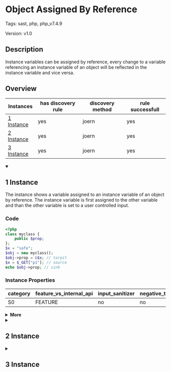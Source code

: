 [//]: # (This file is automatically generated. If you wish to make any changes, please use the JSON files and regenerate this file using the tpframework.)

# Object Assigned By Reference

Tags: sast, php, php_v7.4.9

Version: v1.0

## Description

Instance variables can be assigned by reference, every change to a variable referencing an instance variable of an object will be reflected in the instance variable and vice versa.

## Overview

| Instances                 | has discovery rule   | discovery method   | rule successfull   |
|---------------------------|----------------------|--------------------|--------------------|
| [1 Instance](#1-instance) | yes                  | joern              | yes                |
| [2 Instance](#2-instance) | yes                  | joern              | yes                |
| [3 Instance](#3-instance) | yes                  | joern              | yes                |

<details markdown="1"open>
<summary>

## 1 Instance
</summary>

The instance shows a variable assigned to an instance variable of an object by reference. The instance variable is first assigned to the other variable and than the other variable is set to a user controlled input.

### Code

```PHP
<?php
class myclass {
    public $prop;
};
$x = "safe";
$obj = new myclass();
$obj->prop = &$x; // tarpit
$x = $_GET["p1"]; // source
echo $obj->prop; // sink
```

### Instance Properties

| category   | feature_vs_internal_api   | input_sanitizer   | negative_test_case   | source_and_sink   |
|------------|---------------------------|-------------------|----------------------|-------------------|
| S0         | FEATURE                   | no                | no                   | no                |

<details markdown="1">
<summary>
<b>More</b></summary>

<details markdown="1">
<summary>

### Compile
</summary>

```bash
$_main:
     ; (lines=12, args=0, vars=2, tmps=9)
     ; (before optimizer)
     ; /.../PHP/14_object_assigned_by_reference/1_instance_14_object_assigned_by_reference/1_instance_14_object_assigned_by_reference.php:1-9
     ; return  [] RANGE[0..0]
0000 ASSIGN CV0($x) string("safe")
0001 V3 = NEW 0 string("myclass")
0002 DO_FCALL
0003 ASSIGN CV1($obj) V3
0004 ASSIGN_OBJ_REF CV1($obj) string("prop")
0005 OP_DATA CV0($x)
0006 T7 = FETCH_R (global) string("_GET")
0007 T8 = FETCH_DIM_R T7 string("p1")
0008 ASSIGN CV0($x) T8
0009 T10 = FETCH_OBJ_R CV1($obj) string("prop")
0010 ECHO T10
0011 RETURN int(1)
LIVE RANGES:
     3: 0002 - 0003 (new)
```

</details>

<details markdown="1">
<summary>

### Discovery
</summary>

The rule searches for `ASSIGN_OBJ_REF` which is used to assign objects by reference. The rule is the same for all instances.

```scala
val x14 = (name, "14_object_assigned_by_reference_iall", cpg.call(".*ASSIGN_OBJ_REF.*").location.toJson);
```

| discovery method   | expected accuracy   |
|--------------------|---------------------|
| joern              | Perfect             |

</details>

<details markdown="1"open>
<summary>

### Measurement
</summary>

| Tool        | Comm_1   | Comm_2   | Ground Truth   |
|-------------|----------|----------|----------------|
| 17 May 2023 | yes      | no       | yes            |

</details>

</details>

</details>

<details markdown="1">
<summary>

## 2 Instance
</summary>

The instance shows a variable assigned to an instance variable of an object by reference. The other variable is first set to a user controlled input and than this variable is assigned to an instance variable of an object.

### Code

```PHP
<?php
class myclass {
    public $prop;
};
$x = "safe";
$obj = new myclass();
$x = $_GET["p1"]; // source
$obj->prop = &$x; // tarpit
echo $obj->prop; // sink
```

### Instance Properties

| category   | feature_vs_internal_api   | input_sanitizer   | negative_test_case   | source_and_sink   |
|------------|---------------------------|-------------------|----------------------|-------------------|
| S0         | FEATURE                   | no                | no                   | no                |

<details markdown="1">
<summary>
<b>More</b></summary>

<details markdown="1">
<summary>

### Compile
</summary>

```bash
$_main:
     ; (lines=12, args=0, vars=2, tmps=9)
     ; (before optimizer)
     ; /.../PHP/14_object_assigned_by_reference/2_instance_14_object_assigned_by_reference/2_instance_14_object_assigned_by_reference.php:1-9
     ; return  [] RANGE[0..0]
0000 ASSIGN CV0($x) string("safe")
0001 V3 = NEW 0 string("myclass")
0002 DO_FCALL
0003 ASSIGN CV1($obj) V3
0004 T6 = FETCH_R (global) string("_GET")
0005 T7 = FETCH_DIM_R T6 string("p1")
0006 ASSIGN CV0($x) T7
0007 ASSIGN_OBJ_REF CV1($obj) string("prop")
0008 OP_DATA CV0($x)
0009 T10 = FETCH_OBJ_R CV1($obj) string("prop")
0010 ECHO T10
0011 RETURN int(1)
LIVE RANGES:
     3: 0002 - 0003 (new)
```

</details>

<details markdown="1">
<summary>

### Discovery
</summary>

The rule searches for `ASSIGN_OBJ_REF` which is used to assign objects by reference. The rule is the same for all instances.

```scala
val x14 = (name, "14_object_assigned_by_reference_iall", cpg.call(".*ASSIGN_OBJ_REF.*").location.toJson);
```

| discovery method   | expected accuracy   |
|--------------------|---------------------|
| joern              | Perfect             |

</details>

<details markdown="1"open>
<summary>

### Measurement
</summary>

| Tool        | Comm_1   | Comm_2   | Ground Truth   |
|-------------|----------|----------|----------------|
| 17 May 2023 | yes      | yes      | yes            |

</details>

</details>

</details>

<details markdown="1">
<summary>

## 3 Instance
</summary>

This instance provides another indirection through which the user input reaches the sink. In this instance, it is stored in an intermediate variable, which is assigned to another variable, which itself links to the instance variable, that is used for the output.

### Code

```PHP
<?php
class myclass {
    public $prop;
};
$a = $_GET["p1"]; // source
$x = "safe";
$obj = new myclass();
$obj->prop = &$x; // tarpit
$x = $a;
echo $obj->prop; // sink
```

### Instance Properties

| category   | feature_vs_internal_api   | input_sanitizer   | negative_test_case   | source_and_sink   |
|------------|---------------------------|-------------------|----------------------|-------------------|
| S0         | FEATURE                   | no                | no                   | no                |

<details markdown="1">
<summary>
<b>More</b></summary>

<details markdown="1">
<summary>

### Compile
</summary>

```bash
$_main:
     ; (lines=13, args=0, vars=3, tmps=10)
     ; (before optimizer)
     ; /.../PHP/14_object_assigned_by_reference/3_instance_14_object_assigned_by_reference/3_instance_14_object_assigned_by_reference.php:1-10
     ; return  [] RANGE[0..0]
0000 T3 = FETCH_R (global) string("_GET")
0001 T4 = FETCH_DIM_R T3 string("p1")
0002 ASSIGN CV0($a) T4
0003 ASSIGN CV1($x) string("safe")
0004 V7 = NEW 0 string("myclass")
0005 DO_FCALL
0006 ASSIGN CV2($obj) V7
0007 ASSIGN_OBJ_REF CV2($obj) string("prop")
0008 OP_DATA CV1($x)
0009 ASSIGN CV1($x) CV0($a)
0010 T12 = FETCH_OBJ_R CV2($obj) string("prop")
0011 ECHO T12
0012 RETURN int(1)
LIVE RANGES:
     7: 0005 - 0006 (new)
```

</details>

<details markdown="1">
<summary>

### Discovery
</summary>

The rule searches for `ASSIGN_OBJ_REF` which is used to assign objects by reference. The rule is the same for all instances.

```scala
val x14 = (name, "14_object_assigned_by_reference_iall", cpg.call(".*ASSIGN_OBJ_REF.*").location.toJson);
```

| discovery method   | expected accuracy   |
|--------------------|---------------------|
| joern              | Perfect             |

</details>

<details markdown="1"open>
<summary>

### Measurement
</summary>

| Tool        | Comm_1   | Comm_2   | Ground Truth   |
|-------------|----------|----------|----------------|
| 17 May 2023 | yes      | no       | yes            |

</details>

</details>

</details>
